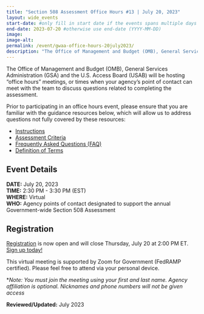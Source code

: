 ```yaml
---
title: "Section 508 Assessment Office Hours #13 | July 20, 2023"
layout: wide_events
start-date: #only fill in start date if the events spans multiple days (YYYY-MM-DD)
end-date: 2023-07-20 #otherwise use end-date (YYYY-MM-DD)
image:
image-alt: 
permalink: /event/gwaa-office-hours-20july2023/
description: "The Office of Management and Budget (OMB), General Services Administration (GSA) and the U.S. Access Board (USAB) will be hosting “office hours” meetings, or times when your agency’s point of contact can meet with our teams to discuss the criteria or other questions related to completing the assessment."
---
```

The Office of Management and Budget (OMB), General Services Administration (GSA) and the U.S. Access Board (USAB) will be hosting “office hours” meetings, or times when your agency’s point of contact can meet with the team to discuss questions related to completing the assessment.

Prior to participating in an office hours event, please ensure that you are familiar with the guidance resources below, which will allow us to address questions not fully covered by these resources: 
- [Instructions][1]
- [Assessment Criteria][2] 
- [Frequently Asked Questions (FAQ)][4]
- [Definition of Terms][5]

## Event Details
**DATE:** July 20, 2023  
**TIME:** 2:30 PM - 3:30 PM (EST)  
**WHERE:** Virtual  
**WHO:** Agency points of contact designated to support the annual Government-wide Section 508 Assessment  

## Registration
[Registration][7] is now open and will close Thursday, July 20 at 2:00 PM ET. [Sign up today!][7]   

This virtual meeting is supported by Zoom for Government (FedRAMP certified). Please feel free to attend via your personal device.  

**Note: You must join the meeting using your first and last name. Agency affiliation is optional. Nicknames and phone numbers will not be given access*

**Reviewed/Updated:** July 2023

[1]: {{site.baseurl}}/manage/section-508-assessment/
[2]: {{site.baseurl}}/manage/section-508-assessment/criteria/      
[4]: {{site.baseurl}}/manage/section-508-assessment/faq/
[5]: {{site.baseurl}}/tools/glossary/
[6]: {{site.baseurl}}/events/
[7]: https://gsa.zoomgov.com/meeting/register/vJIscuuurD8rE3rrIxcm-4kqGvu76EfwSPs